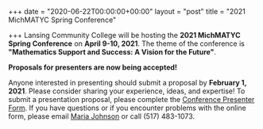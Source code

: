 +++
date = "2020-06-22T00:00:00+00:00"
layout = "post"
title = "2021 MichMATYC Spring Conference"

+++
Lansing Community College will be hosting the **2021 MichMATYC Spring Conference** on **April 9-10, 2021**. The theme of the conference 
is **"Mathematics Support and Success: A Vision for the Future"**. 

**Proposals for presenters are now being accepted!** 

Anyone interested in presenting should submit a proposal by **February 1, 2021**. Please consider sharing your experience, ideas, and expertise! To submit a presentation proposal, please complete the <a href="https://bit.ly/michmatyc_proposal">Conference Presenter Form</a>. If you have questions or if you encounter problems with the online form, please email [Maria Johnson](mailto:johns257@star.lcc.edu) or call (517) 483-1073.

